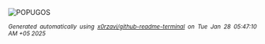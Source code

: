 <div align="justify">
<picture>
    <source media="(prefers-color-scheme: dark)" srcset="https://i.ibb.co/59hP5rX/output-gif.gif">
    <source media="(prefers-color-scheme: light)" srcset="https://i.ibb.co/59hP5rX/output-gif.gif">
    <img alt="POPUGOS" src="https://i.ibb.co/59hP5rX/output-gif.gif">
</picture>

<sub><i>Generated automatically using [x0rzavi/github-readme-terminal](https://github.com/x0rzavi/github-readme-terminal) on Tue Jan 28 05:47:10 AM +05 2025</i></sub>
</div>